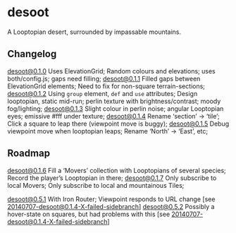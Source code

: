 desoot
======

A Looptopian desert, surrounded by impassable mountains.


Changelog
---------

desoot@0.1.0 Uses ElevationGrid; Random colours and elevations; uses both/config.js; gaps need filling;
desoot@0.1.1 Filled gaps between ElevationGrid elements; Need to fix for non-square terrain-sections;
desoot@0.1.2 Using `group` element, `def` and `use` attributes; Design looptopian, static mid-run; perlin texture with brightness/contrast; moody fog/lighting;
desoot@0.1.3 Slight colour in perlin noise; angular Looptopian eyes; emissive #fff under texture;
desoot@0.1.4 Rename ‘section’ -> ‘tile’; Click a square to leap there (viewpoint move is buggy);
desoot@0.1.5 Debug viewpoint move when looptopian leaps; Rename ‘North’ -> ‘East’, etc;


Roadmap
-------

desoot@0.1.6 Fill a ‘Movers’ collection with Looptopians of several species; Record the player’s Looptopian in there;
desoot@0.1.7 Only subscribe to local Movers; Only subscribe to local and mountainous Tiles; 

desoot@0.5.1 With Iron Router; Viewpoint responds to URL change [see 20140707-desoot@0.1.4-X-failed-sidebranch]
desoot@0.5.2 Possibly a hover-state on squares, but had problems with this [see 20140707-desoot@0.1.4-X-failed-sidebranch]

